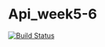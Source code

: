 # Api_week5-6
[![Build Status](https://travis-ci.org/shamim2019/Api_week5-6.svg?branch=master)](https://travis-ci.org/shamim2019/Api_week5-6)